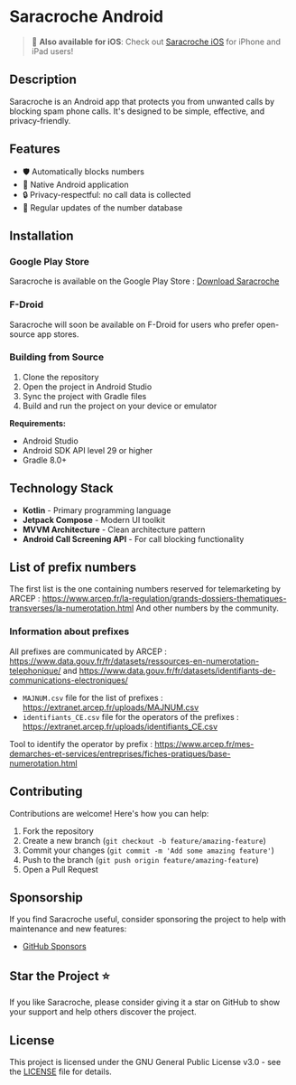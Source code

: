 # Saracroche Android

> 📱 **Also available for iOS**: Check out [Saracroche iOS](https://github.com/cbouvat/saracroche-ios) for iPhone and iPad users!

## Description

Saracroche is an Android app that protects you from unwanted calls by blocking spam phone calls. It's designed to be simple, effective, and privacy-friendly.

## Features

- 🛡️ Automatically blocks numbers
- 📱 Native Android application
- 🔒 Privacy-respectful: no call data is collected
- 🔄 Regular updates of the number database

## Installation

### Google Play Store
Saracroche is available on the Google Play Store : [Download Saracroche](https://play.google.com/store/apps/details?id=com.cbouvat.android.saracroche)

### F-Droid
Saracroche will soon be available on F-Droid for users who prefer open-source app stores.

### Building from Source
1. Clone the repository
2. Open the project in Android Studio
3. Sync the project with Gradle files
4. Build and run the project on your device or emulator

**Requirements:**
- Android Studio
- Android SDK API level 29 or higher
- Gradle 8.0+

## Technology Stack

- **Kotlin** - Primary programming language
- **Jetpack Compose** - Modern UI toolkit
- **MVVM Architecture** - Clean architecture pattern
- **Android Call Screening API** - For call blocking functionality

## List of prefix numbers

The first list is the one containing numbers reserved for telemarketing by ARCEP : https://www.arcep.fr/la-regulation/grands-dossiers-thematiques-transverses/la-numerotation.html
And other numbers by the community.

### Information about prefixes

All prefixes are communicated by ARCEP : https://www.data.gouv.fr/fr/datasets/ressources-en-numerotation-telephonique/ and https://www.data.gouv.fr/fr/datasets/identifiants-de-communications-electroniques/
- `MAJNUM.csv` file for the list of prefixes : https://extranet.arcep.fr/uploads/MAJNUM.csv
- `identifiants_CE.csv` file for the operators of the prefixes : https://extranet.arcep.fr/uploads/identifiants_CE.csv

Tool to identify the operator by prefix : https://www.arcep.fr/mes-demarches-et-services/entreprises/fiches-pratiques/base-numerotation.html

## Contributing

Contributions are welcome! Here's how you can help:

1. Fork the repository
2. Create a new branch (`git checkout -b feature/amazing-feature`)
3. Commit your changes (`git commit -m 'Add some amazing feature'`)
4. Push to the branch (`git push origin feature/amazing-feature`)
5. Open a Pull Request

## Sponsorship

If you find Saracroche useful, consider sponsoring the project to help with maintenance and new features:

- [GitHub Sponsors](https://github.com/sponsors/cbouvat)

## Star the Project ⭐

If you like Saracroche, please consider giving it a star on GitHub to show your support and help others discover the project.

## License

This project is licensed under the GNU General Public License v3.0 - see the [LICENSE](LICENSE) file for details.
